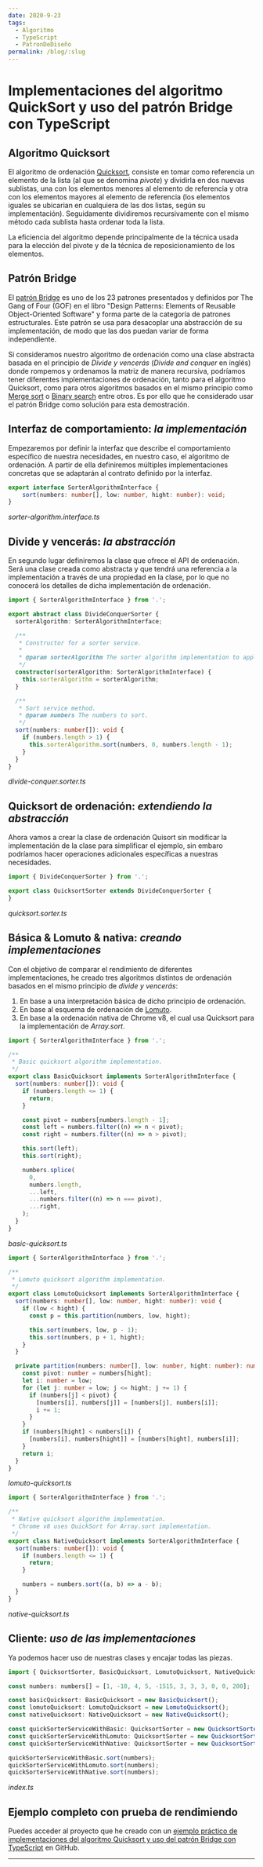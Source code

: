 ```yaml
---
date: 2020-9-23
tags:
  - Algoritmo
  - TypeScript
  - PatronDeDiseño
permalink: /blog/:slug
---
```


# Implementaciones del algoritmo QuickSort y uso del patrón Bridge con TypeScript

<social-share class="social-share--header" />

## Algoritmo Quicksort

El algoritmo de ordenación [Quicksort](https://en.wikipedia.org/wiki/Quicksort), consiste en tomar como referencia un elemento de la lista (al que se denomina _pivote_) y dividirla en dos nuevas sublistas, una con los elementos menores al elemento de referencia y otra con los elementos mayores al elemento de referencia (los elementos iguales se ubicarian en cualquiera de las dos listas, según su implementación). Seguidamente dividiremos recursivamente con el mismo método cada sublista hasta ordenar toda la lista.

La eficiencia del algoritmo depende principalmente de la técnica usada para la elección del pivote y de la técnica de reposicionamiento de los elementos.

## Patrón Bridge

El [patrón Bridge](https://en.wikipedia.org/wiki/Bridge_pattern) es uno de los 23 patrones presentados y definidos por The Gang of Four (GOF) en el libro "Design Patterns: Elements of Reusable Object-Oriented Software" y forma parte de la categoría de patrones estructurales. Este patrón se usa para desacoplar una abstracción de su implementación, de modo que las dos puedan variar de forma independiente.

Si consideramos nuestro algoritmo de ordenación como una clase abstracta basada en el principio de _Divide y vencerás_ (_Divide and conquer_ en inglés) donde rompemos y ordenamos la matriz de manera recursiva, podríamos tener diferentes implementaciones de ordenación, tanto para el algoritmo Quicksort, como para otros algoritmos basados en el mismo principio como [Merge sort](https://en.wikipedia.org/wiki/Merge_sort) o [Binary search](https://en.wikipedia.org/wiki/Binary_search_algorithm) entre otros. Es por ello que he considerado usar el patrón Bridge como solución para esta demostración.

## Interfaz de comportamiento: _la implementación_

Empezaremos por definir la interfaz que describe el comportamiento específico de nuestra necesidades, en nuestro caso, el algoritmo de ordenación. A partir de ella definiremos múltiples implementaciones concretas que se adaptarán al contrato definido por la interfaz.

``` ts
export interface SorterAlgorithmInterface {
    sort(numbers: number[], low: number, hight: number): void;
}
```
_sorter-algorithm.interface.ts_

## Divide y vencerás: _la abstracción_

En segundo lugar definiremos la clase que ofrece el API de ordenación. Será una clase creada como abstracta y que tendrá una referencia a la implementación a través de una propiedad en la clase, por lo que no conocerá los detalles de dicha implementación de ordenación.

``` ts
import { SorterAlgorithmInterface } from '.';

export abstract class DivideConquerSorter {
  sorterAlgorithm: SorterAlgorithmInterface;

  /**
   * Constructor for a sorter service.
   *
   * @param sorterAlgorithm The sorter algorithm implementation to apply.
   */
  constructor(sorterAlgorithm: SorterAlgorithmInterface) {
    this.sorterAlgorithm = sorterAlgorithm;
  }

  /**
   * Sort service method.
   * @param numbers The numbers to sort.
   */
  sort(numbers: number[]): void {
    if (numbers.length > 1) {
      this.sorterAlgorithm.sort(numbers, 0, numbers.length - 1);
    }
  }
}
```
_divide-conquer.sorter.ts_

## Quicksort de ordenación: _extendiendo la abstracción_

Ahora vamos a crear la clase de ordenación Quisort sin modificar la implementación de la clase para simplificar el ejemplo, sin embaro podríamos hacer operaciones adicionales específicas a nuestras necesidades.

``` ts
import { DivideConquerSorter } from '.';

export class QuicksortSorter extends DivideConquerSorter {
}
```
_quicksort.sorter.ts_

## Básica & Lomuto & nativa: _creando implementaciones_

Con el objetivo de comparar el rendimiento de diferentes implementaciones, he creado tres algoritmos distintos de ordenación basados en el mismo principio de _divide y vencerás_:

1. En base a una interpretación básica de dicho principio de ordenación.
1. En base al esquema de ordenación de [Lomuto](https://en.wikipedia.org/wiki/Quicksort#Lomuto_partition_scheme).
1. En base a la ordenación nativa de Chrome v8, el cual usa Quicksort para la implementación de _Array.sort_.

``` ts
import { SorterAlgorithmInterface } from '.';

/**
 * Basic quicksort algorithm implementation.
 */
export class BasicQuicksort implements SorterAlgorithmInterface {
  sort(numbers: number[]): void {
    if (numbers.length <= 1) {
      return;
    }

    const pivot = numbers[numbers.length - 1];
    const left = numbers.filter((n) => n < pivot);
    const right = numbers.filter((n) => n > pivot);

    this.sort(left);
    this.sort(right);

    numbers.splice(
      0,
      numbers.length,
      ...left,
      ...numbers.filter((n) => n === pivot),
      ...right,
    );
  }
}
```
_basic-quicksort.ts_

``` ts
import { SorterAlgorithmInterface } from '.';

/**
 * Lomuto quicksort algorithm implementation.
 */
export class LomutoQuicksort implements SorterAlgorithmInterface {
  sort(numbers: number[], low: number, hight: number): void {
    if (low < hight) {
      const p = this.partition(numbers, low, hight);

      this.sort(numbers, low, p - 1);
      this.sort(numbers, p + 1, hight);
    }
  }

  private partition(numbers: number[], low: number, hight: number): number {
    const pivot: number = numbers[hight];
    let i: number = low;
    for (let j: number = low; j <= hight; j += 1) {
      if (numbers[j] < pivot) {
        [numbers[i], numbers[j]] = [numbers[j], numbers[i]];
        i += 1;
      }
    }
    if (numbers[hight] < numbers[i]) {
      [numbers[i], numbers[hight]] = [numbers[hight], numbers[i]];
    }
    return i;
  }
}
```
_lomuto-quicksort.ts_

``` ts
import { SorterAlgorithmInterface } from '.';

/**
 * Native quicksort algorithm implementation.
 * Chrome v8 uses QuickSort for Array.sort implementation.
 */
export class NativeQuicksort implements SorterAlgorithmInterface {
  sort(numbers: number[]): void {
    if (numbers.length <= 1) {
      return;
    }

    numbers = numbers.sort((a, b) => a - b);
  }
}
```
_native-quicksort.ts_

## Cliente: _uso de las implementaciones_

Ya podemos hacer uso de nuestras clases y encajar todas las piezas.

``` ts
import { QuicksortSorter, BasicQuicksort, LomutoQuicksort, NativeQuicksort } from '.';

const numbers: numbers[] = [1, -10, 4, 5, -1515, 3, 3, 3, 0, 0, 200];

const basicQuicksort: BasicQuicksort = new BasicQuicksort();
const lomutoQuicksort: LomutoQuicksort = new LomutoQuicksort();
const nativeQuicksort: NativeQuicksort = new NativeQuicksort();

const quickSorterServiceWithBasic: QuicksortSorter = new QuicksortSorter(basicQuicksort);
const quickSorterServiceWithLomuto: QuicksortSorter = new QuicksortSorter(lomutoQuicksort);
const quickSorterServiceWithNative: QuicksortSorter = new QuicksortSorter(nativeQuicksort);

quickSorterServiceWithBasic.sort(numbers);
quickSorterServiceWithLomuto.sort(numbers);
quickSorterServiceWithNative.sort(numbers);
```
_index.ts_

## Ejemplo completo con prueba de rendimiendo

Puedes acceder al proyecto que he creado con un [ejemplo práctico de implementaciones del algoritmo Quicksort y uso del patrón Bridge con TypeScript](https://github.com/rneto/ts-quicksort-bridge) en GitHub.

---
<social-share class="social-share--footer" />
